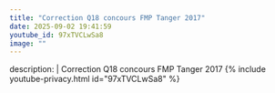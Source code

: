 ```yaml
---
title: "Correction Q18 concours FMP Tanger 2017"
date: 2025-09-02 19:41:59 
youtube_id: 97xTVCLwSa8
image: ""
---
```

description: |
  Correction Q18 concours FMP Tanger 2017
{% include youtube-privacy.html id="97xTVCLwSa8" %}
